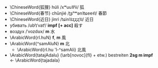 * \ChineseWord{狐狸} húli /xʷuu˥lʲii/ 狐
* \ChineseWord{春节} chūnjié /ʈʂʰʷən˥tɕee˧˥/ 春節
* \ChineseWord{近日} jìnrì /tɕin˥˩ʐʐʐ˥˩/ 近日
* убивать /ʊbʲɪˈvatʲ/ __impf__ __[+ acc]__ 殺す
* воздух /ˈvozdʊx/ __m__ 水
* \ArabicWord{rI.huN} __f__, __m__ 風
* \ArabicWord{^samAluN} __m__ 北
    * \ArabicWord{rI.hu 'l-^samAli} 北風
* \ArabicWord{tatajAdalu} (\arb[novoc]{fI} + etw.) bestreiten __2sg m impf__ ← \ArabicWord{tajadala}
